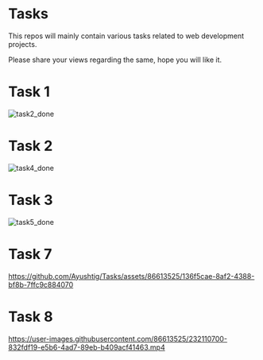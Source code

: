 # Tasks
This repos will mainly contain various tasks related to web development projects.

Please share your views regarding the same, hope you will like it.


# Task 1

![task2_done](https://user-images.githubusercontent.com/86613525/223863178-a500f85d-337b-4e3c-8a50-e3bc83ca2bc5.png)


# Task 2

![task4_done](https://user-images.githubusercontent.com/86613525/226433382-ce7819a1-04c5-4387-9f10-5eb38ef82fc2.png)


# Task 3

![task5_done](https://user-images.githubusercontent.com/86613525/226769406-f04b066b-3e3e-4ff1-b588-95b28694bd9a.png)

 
# Task 7

https://github.com/Ayushtig/Tasks/assets/86613525/136f5cae-8af2-4388-bf8b-7ffc9c884070

# Task 8

https://user-images.githubusercontent.com/86613525/232110700-832fdf19-e5b6-4ad7-89eb-b409acf41463.mp4

